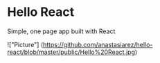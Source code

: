 # Hello React

Simple, one page app built with React

!["Picture"] (https://github.com/anastasiarez/hello-react/blob/master/public/Hello%20React.jpg)
